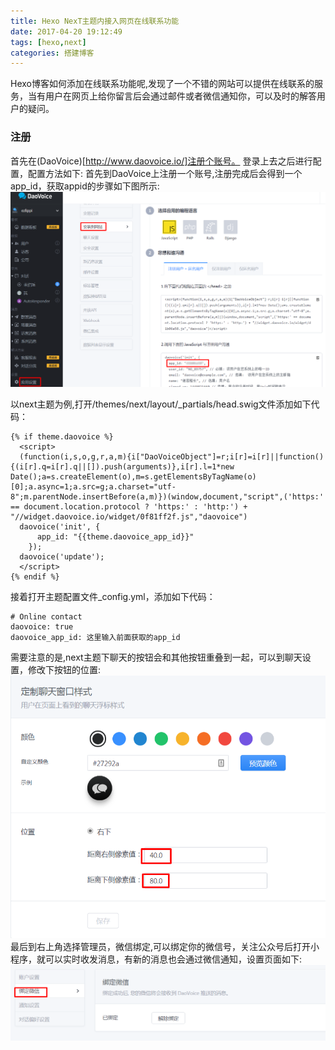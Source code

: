 ```yaml
---
title: Hexo NexT主题内接入网页在线联系功能
date: 2017-04-20 19:12:49
tags: [hexo,next]
categories: 搭建博客
---
```

Hexo博客如何添加在线联系功能呢,发现了一个不错的网站可以提供在线联系的服务，当有用户在网页上给你留言后会通过邮件或者微信通知你，可以及时的解答用户的疑问。

### 注册
首先在(DaoVoice)[http://www.daovoice.io/]注册个账号。
登录上去之后进行配置，配置方法如下:
首先到DaoVoice上注册一个账号,注册完成后会得到一个app_id，获取appid的步骤如下图所示:
![](/img/daovoice.png)

以next主题为例,打开/themes/next/layout/_partials/head.swig文件添加如下代码：
```
{% if theme.daovoice %}
  <script>
  (function(i,s,o,g,r,a,m){i["DaoVoiceObject"]=r;i[r]=i[r]||function(){(i[r].q=i[r].q||[]).push(arguments)},i[r].l=1*new Date();a=s.createElement(o),m=s.getElementsByTagName(o)[0];a.async=1;a.src=g;a.charset="utf-8";m.parentNode.insertBefore(a,m)})(window,document,"script",('https:' == document.location.protocol ? 'https:' : 'http:') + "//widget.daovoice.io/widget/0f81ff2f.js","daovoice")
  daovoice('init', {
      app_id: "{{theme.daovoice_app_id}}"
    });
  daovoice('update');
  </script>
{% endif %}
```
接着打开主题配置文件_config.yml，添加如下代码：
```
# Online contact 
daovoice: true
daovoice_app_id: 这里输入前面获取的app_id
```
需要注意的是,next主题下聊天的按钮会和其他按钮重叠到一起，可以到聊天设置，修改下按钮的位置:
![](/img/chat.png)
最后到右上角选择管理员，微信绑定,可以绑定你的微信号，关注公众号后打开小程序，就可以实时收发消息，有新的消息也会通过微信通知，设置页面如下:
![](/img/wechat.png)